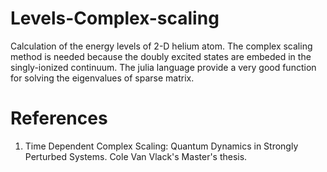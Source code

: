 # Levels-Complex-scaling

Calculation of the energy levels of 2-D helium atom. The complex scaling method is needed because the doubly excited states are embeded in the singly-ionized continuum. The julia language provide a very good function for solving the eigenvalues of sparse matrix.

# References
1. Time Dependent Complex Scaling: Quantum Dynamics in Strongly Perturbed Systems. Cole Van Vlack's Master's thesis.
